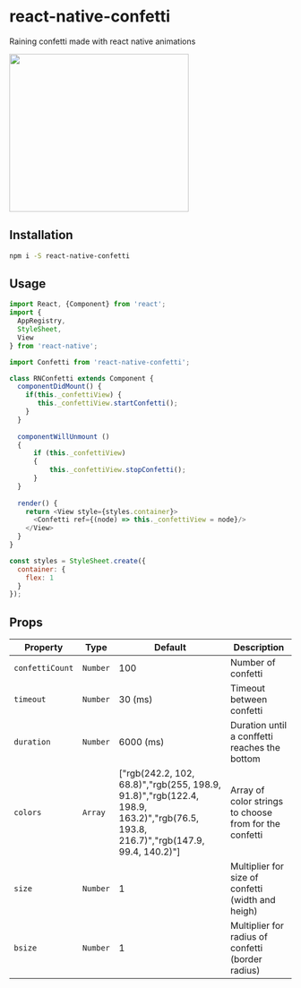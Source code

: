 # react-native-confetti
Raining confetti made with react native animations

<p align="left">
  <img src="./demo.gif" width="320" height="282">
</p>

## Installation

```sh
npm i -S react-native-confetti
```

## Usage

```javascript
import React, {Component} from 'react';
import {
  AppRegistry,
  StyleSheet,
  View
} from 'react-native';

import Confetti from 'react-native-confetti';

class RNConfetti extends Component {
  componentDidMount() {
    if(this._confettiView) {
       this._confettiView.startConfetti();
    }
  }
  
  componentWillUnmount ()
  {
      if (this._confettiView)
      {
          this._confettiView.stopConfetti();
      }
  }
  
  render() { 
    return <View style={styles.container}>
      <Confetti ref={(node) => this._confettiView = node}/>
    </View>
  }
}

const styles = StyleSheet.create({
  container: {
    flex: 1
  }
});
```

## Props

Property         | Type     | Default  | Description
---              | ---      | ---      | ---
`confettiCount`  | `Number` |  100     | Number of confetti
`timeout`        | `Number` |  30 (ms)     | Timeout between confetti
`duration`       | `Number` |  6000 (ms) | Duration until a conffetti reaches the bottom
`colors`       | `Array` |  ["rgb(242.2, 102, 68.8)","rgb(255, 198.9, 91.8)","rgb(122.4, 198.9, 163.2)","rgb(76.5, 193.8, 216.7)","rgb(147.9, 99.4, 140.2)"] | Array of color strings to choose from for the confetti
`size`           | `Number` |   1       | Multiplier for size of confetti (width and heigh)
`bsize`           | `Number` |   1       | Multiplier for radius of confetti (border radius)

